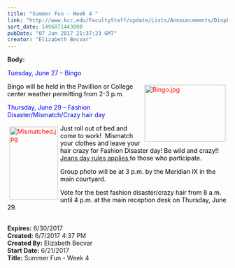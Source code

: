 ```yaml
---
title: "Summer Fun - Week 4 "
link: "http://www.kcc.edu/FacultyStaff/update/Lists/Announcements/DispForm.aspx?ID=2449"
sort_date: 1496871443000
pubDate: "07 Jun 2017 21:37:23 GMT"
creator: "Elizabeth Becvar"
---
```


<div><b>Body:</b> <div class="ExternalClassB402F19ACF1747B6ACB32EB8BF1BD421"><p style="color:red"><span style="color:blue">Tuesday, June 27 – Bingo</span></p>
<p style="color:red"><img width="448" height="315" alt="Bingo.jpg" src="/FacultyStaff/update/Documents/Bingo.jpg" style="height:130px;width:185px;vertical-align:auto;float:right;margin:5px" /><span style="color:#000000">Bingo will be held in the Pavillion or College center weather permitting from 2-3 p.m</span>.  </p>
<p style="color:red"><span style="color:blue">Thursday, June 29 – Fashion Disaster/Mismatch/Crazy hair day</span></p>
<p style="color:red"><img width="200" height="299" alt="Mismatched.jpg" src="/FacultyStaff/update/Documents/Mismatched.jpg" style="height:167px;width:111px;vertical-align:auto;float:left;margin:5px" /><span style="color:#000000">Just roll out of bed and come to work!  Mismatch your clothes and leave your hair crazy for Fashion Disaster day! Be wild and crazy!! </span><a href="/FacultyStaff/update/Documents/CasualDenimGuidelines.pdf">Jeans day rules applies </a><span style="color:#000000">to those who participate.</span></p>
<p style="color:red"><span style="color:#000000">Group photo will be at 3 p.m. by the Meridian IX in the main courtyard.</span></p>
<p style="color:red"><span style="color:#000000"></span><span style="color:#000000">Vote for the best fashion disaster/crazy hair from 8 a.m. until 4 p.m. at the main reception desk on Thursday, June 29.</span><br /><br /></p></div></div>
<div><b>Expires:</b> 6/30/2017</div>
<div><b>Created:</b> 6/7/2017 4:37 PM</div>
<div><b>Created By:</b> Elizabeth Becvar</div>
<div><b>Start Date:</b> 6/21/2017</div>
<div><b>Title:</b> Summer Fun - Week 4 </div>
